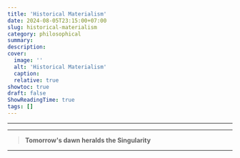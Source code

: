 ```yaml
---
title: 'Historical Materialism'
date: 2024-08-05T23:15:00+07:00
slug: historical-materialism 
category: philosophical
summary:
description:
cover:
  image: ''
  alt: 'Historical Materialism'
  caption:
  relative: true
showtoc: true
draft: false
ShowReadingTime: true
tags: []
---
```


---

---

> **Tomorrow's dawn heralds the Singularity**

---
